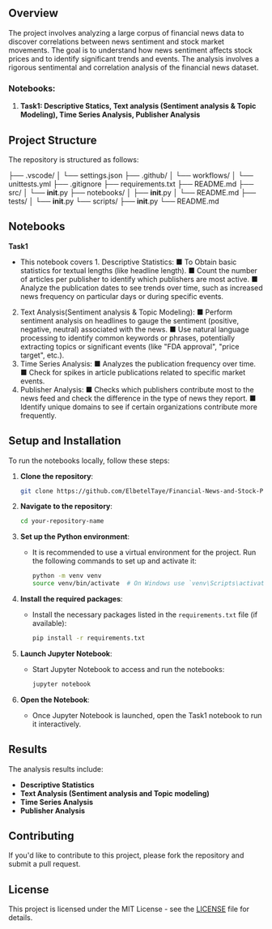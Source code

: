 ## Overview

The project involves analyzing a large corpus of financial news data to discover correlations between news sentiment and stock market movements. The goal is to understand how news sentiment affects stock prices and to identify significant trends and events. The analysis involves a rigorous sentimental and correlation analysis of the financial news dataset.

### Notebooks:
1. **Task1: Descriptive Statics, Text analysis (Sentiment analysis & Topic Modeling), Time Series Analysis, Publisher Analysis** 

## Project Structure

The repository is structured as follows:

├── .vscode/
│   └── settings.json
├── .github/
│   └── workflows/
│       └── unittests.yml
├── .gitignore
├── requirements.txt
├── README.md
├── src/
│   └── __init__.py
├── notebooks/
│   ├── __init__.py
│   └── README.md
├── tests/
│   └── __init__.py
└── scripts/
    ├── __init__.py
    └── README.md


## Notebooks

**Task1**
   - This notebook covers 
    1. Descriptive Statistics:
■	To Obtain basic statistics for textual lengths (like headline length).
■	Count the number of articles per publisher to identify which publishers are most active.
■	Analyze the publication dates to see trends over time, such as increased news frequency on particular days or during specific events.
2. Text Analysis(Sentiment analysis & Topic Modeling):
■	Perform sentiment analysis on headlines to gauge the sentiment (positive, negative, neutral) associated with the news.
■	Use natural language processing to identify common keywords or phrases, potentially extracting topics or significant events (like "FDA approval", "price target", etc.).
3. Time Series Analysis:
■	Analyzes the publication frequency over time.
■ Check for spikes in article publications related to specific market events.
4. Publisher Analysis:
■	Checks which publishers contribute most to the news feed and check the difference in the type of news they report.
■ Identify unique domains to see if certain organizations contribute more frequently.

## Setup and Installation

To run the notebooks locally, follow these steps:

1. **Clone the repository**:
   ```bash
   git clone https://github.com/ElbetelTaye/Financial-News-and-Stock-Price-analysis.git
   ```

2. **Navigate to the repository**:
   ```bash
   cd your-repository-name
   ```

3. **Set up the Python environment**:
   - It is recommended to use a virtual environment for the project. Run the following commands to set up and activate it:
     ```bash
     python -m venv venv
     source venv/bin/activate  # On Windows use `venv\Scripts\activate`
     ```

4. **Install the required packages**:
   - Install the necessary packages listed in the `requirements.txt` file (if available):
     ```bash
     pip install -r requirements.txt
     ```

5. **Launch Jupyter Notebook**:
   - Start Jupyter Notebook to access and run the notebooks:
     ```bash
     jupyter notebook
     ```

6. **Open the Notebook**:
   - Once Jupyter Notebook is launched, open the Task1 notebook to run it interactively.

## Results

The analysis results include:
- **Descriptive Statistics**
- **Text Analysis (Sentiment analysis and Topic modeling)**
- **Time Series Analysis**
- **Publisher Analysis**

## Contributing

If you'd like to contribute to this project, please fork the repository and submit a pull request.

## License

This project is licensed under the MIT License - see the [LICENSE](LICENSE) file for details.
